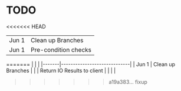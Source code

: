 TODO
====
<<<<<<< HEAD

|       |                             |
|-------|-----------------------------|
| Jun 1 | Clean up Branches           |
| Jun 1 | Pre-condition checks        |
=======
|       |                             |
|-------|-----------------------------|
| Jun 1 | Clean up Branches           |
|       | Return IO Results to client |
|       |                             |
>>>>>>> a19a383... fixup
